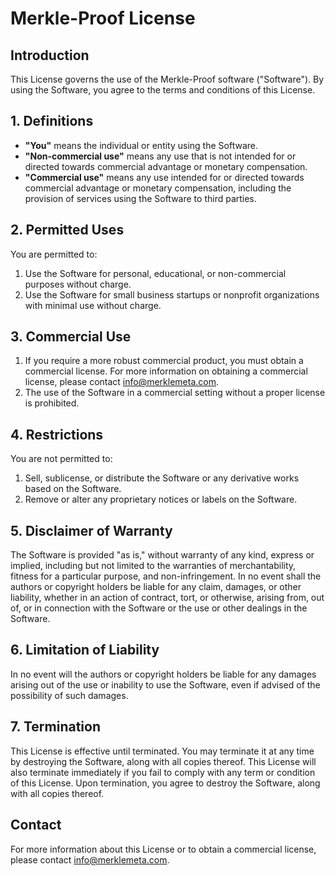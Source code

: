 # Merkle-Proof License

## Introduction
This License governs the use of the Merkle-Proof software ("Software"). By using the Software, you agree to the terms and conditions of this License.

## 1. Definitions
- **"You"** means the individual or entity using the Software.
- **"Non-commercial use"** means any use that is not intended for or directed towards commercial advantage or monetary compensation.
- **"Commercial use"** means any use intended for or directed towards commercial advantage or monetary compensation, including the provision of services using the Software to third parties.

## 2. Permitted Uses
You are permitted to:
1. Use the Software for personal, educational, or non-commercial purposes without charge.
2. Use the Software for small business startups or nonprofit organizations with minimal use without charge.

## 3. Commercial Use
1. If you require a more robust commercial product, you must obtain a commercial license. For more information on obtaining a commercial license, please contact info@merklemeta.com.
2. The use of the Software in a commercial setting without a proper license is prohibited.

## 4. Restrictions
You are not permitted to:
1. Sell, sublicense, or distribute the Software or any derivative works based on the Software.
2. Remove or alter any proprietary notices or labels on the Software.

## 5. Disclaimer of Warranty
The Software is provided "as is," without warranty of any kind, express or implied, including but not limited to the warranties of merchantability, fitness for a particular purpose, and non-infringement. In no event shall the authors or copyright holders be liable for any claim, damages, or other liability, whether in an action of contract, tort, or otherwise, arising from, out of, or in connection with the Software or the use or other dealings in the Software.

## 6. Limitation of Liability
In no event will the authors or copyright holders be liable for any damages arising out of the use or inability to use the Software, even if advised of the possibility of such damages.

## 7. Termination
This License is effective until terminated. You may terminate it at any time by destroying the Software, along with all copies thereof. This License will also terminate immediately if you fail to comply with any term or condition of this License. Upon termination, you agree to destroy the Software, along with all copies thereof.

## Contact
For more information about this License or to obtain a commercial license, please contact info@merklemeta.com.
